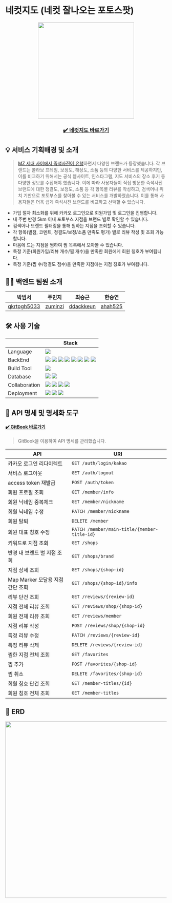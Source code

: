 # 네컷지도 (네컷 잘나오는 포토스팟)
<p align="center"><img src="https://user-images.githubusercontent.com/63441091/235567823-12ace8fa-d695-4cc5-8f3f-6f70a62223f5.jpg" width="300px" height="300px"></p>

<h3 align="center"><a href="https://photosmap.vercel.app/home">✔️ 네컷지도 바로가기</a></h3>


## 💡 서비스 기획배경 및 소개

> [MZ 세대 사이에서 즉석사진이 유행](https://maily.so/mediaatelier.official/posts/0cb930d9)하면서 다양한 브랜드가 등장했습니다. 각 브랜드는 콜라보 프레임, 보정도, 해상도, 소품 등의 다양한 서비스를 제공하지만, 이를 비교하기 위해서는 공식 웹사이트, 인스타그램, 지도 서비스의 장소 후기 등 다양한 정보를 수집해야 했습니다. 이에 따라 사용자들이 직접 방문한 즉석사진 브랜드에 대한 청결도, 보정도, 소품 등 각 항목별 리뷰를 작성하고, 검색어나 위치 기반으로 포토부스를 찾아볼 수 있는 서비스를 개발하였습니다. 이를 통해 사용자들은 더욱 쉽게 즉석사진 브랜드를 비교하고 선택할 수 있습니다.

- 가입 절차 최소화를 위해 카카오 로그인으로 회원가입 및 로그인을 진행합니다.
- 내 주변 반경 5km 이내 포토부스 지점을 브랜드 별로 확인할 수 있습니다.
- 검색어나 브랜드 필터링을 통해 원하는 지점을 조회할 수 있습니다. 
- 각 항목(별점, 코멘트, 청결도/보정/소품 만족도 평가) 별로 리뷰 작성 및 조회 가능합니다.
- 마음에 드는 지점을 찜하여 찜 목록에서 모아볼 수 있습니다.
- 특정 기준(회원가입/리뷰 개수/찜 개수)을 만족한 회원에게 회원 칭호가 부여됩니다.
- 특정 기준(찜 수/청결도 점수)을 만족한 지점에는 지점 칭호가 부여됩니다.

## 🧑‍💻 백엔드 팀원 소개
|박범서|주민지|최승근|한승연|
|----|-----|----|----|
|[qkrtpgh5033](https://github.com/qkrtpgh5033)|[zuminzi](https://github.com/zuminzi)|[ddackkeun](https://github.com/ddackkeun)|[ahah525](https://github.com/ahah525)|

## 🛠 사용 기술
|  | Stack |
|--|--|
|Language | <img src="https://img.shields.io/badge/java 17-007396?style=for-the-badge&logo=java&logoColor=white">|
| BackEnd | <img src="https://img.shields.io/badge/springboot 2.7.7-6DB33F?style=for-the-badge&logo=springboot&logoColor=white"> <img src="https://img.shields.io/badge/spring security-6DB33F?style=for-the-badge&logo=springsecurity&logoColor=white"> <img src="https://img.shields.io/badge/JPA-273347?style=for-the-badge&logoColor=white"> <img src="https://img.shields.io/badge/kakao API-FFCD00?style=for-the-badge&logo=kakao&logoColor=black"> <img src="https://img.shields.io/badge/JWT-000000?style=for-the-badge&logo=jsonwebtokens&logoColor=white"> <img src="https://img.shields.io/badge/junit5-25A162?style=for-the-badge&logo=JUnit5&logoColor=white"> <img src="https://img.shields.io/badge/slf4j-03C75A?style=for-the-badge&logo=slf4j&logoColor=white"> <img src="https://img.shields.io/badge/jsoup-00AFF0?style=for-the-badge&logoColor=white">|
|Build Tool|<img src="https://img.shields.io/badge/gradle 7.5-02303A?style=for-the-badge&logo=gradle&logoColor=white">|
|Database|<img src="https://img.shields.io/badge/mysql 8.0.25-4479A1?style=for-the-badge&logo=mysql&logoColor=white"> <img src="https://img.shields.io/badge/redis-DC382D?style=for-the-badge&logo=redis&logoColor=white">|
|Collaboration|<img src="https://img.shields.io/badge/git-F05032?style=for-the-badge&logo=git&logoColor=white"> <img src="https://img.shields.io/badge/github-181717?style=for-the-badge&logo=github&logoColor=white"> <img src="https://img.shields.io/badge/GitBook-3884FF?style=for-the-badge&logo=GitBook&logoColor=white"> <img src="https://img.shields.io/badge/notion-000000?style=for-the-badge&logo=notion&logoColor=white">|
|Deployment|<img src="https://img.shields.io/badge/NCP-03C75A?style=for-the-badge&logoColor=white"> <img src="https://img.shields.io/badge/docker-2496ED?style=for-the-badge&logo=docker&logoColor=white"> <img src="https://img.shields.io/badge/githubactions-2088FF?style=for-the-badge&logo=githubactions&logoColor=white">|

## 📄 API 명세 및 명세화 도구
<h4><a href="https://organization-ggq.gitbook.io/undefined/">✔️ GitBook 바로가기</a></h4>

> GitBook을 이용하여 API 명세를 관리했습니다.


|API| URI   |
|----|------|
|카카오 로그인 리다이렉트|`GET /auth/login/kakao`|
|서비스 로그아웃|`GET /auth/logout`|
|access token 재발급|`POST /auth/token`|
|회원 프로필 조회|`GET /member/info`|
|회원 닉네임 중복체크|`GET /member/nickname`|
|회원 닉네임 수정|`PATCH /member/nickname`|
|회원 탈퇴|`DELETE /member`|
|회원 대표 칭호 수정|`PATCH /member/main-title/{member-title-id}`|
|키워드로 지점 조회|`GET /shops`|
|반경 내 브랜드 별 지점 조회|`GET /shops/brand`|
|지점 상세 조회|`GET /shops/{shop-id}`|
|Map Marker 모달용 지점 간단 조회|`GET /shops/{shop-id}/info`|
|리뷰 단건 조회|`GET /reviews/{review-id}`|
|지점 전체 리뷰 조회|`GET /reviews/shop/{shop-id}`|
|회원 전체 리뷰 조회|`GET /reviews/member`|
|지점 리뷰 작성|`POST /reviews/shop/{shop-id}`|
|특정 리뷰 수정|`PATCH /reviews/{review-id}`|
|특정 리뷰 삭제|`DELETE /reviews/{review-id}`|
|찜한 지점 전체 조회|`GET /favorites`|
|찜 추가|`POST /favorites/{shop-id}`|
|찜 취소|`DELETE /favorites/{shop-id}`|
|회원 칭호 단건 조회|`GET /member-titles/{id}`|
|회원 칭호 전체 조회|`GET /member-titles`|

## 🔎 ERD
<img src ="https://user-images.githubusercontent.com/63441091/235579800-862dd134-c75a-44f0-83d5-1cd90e9125fe.png" width="700" height="550">
